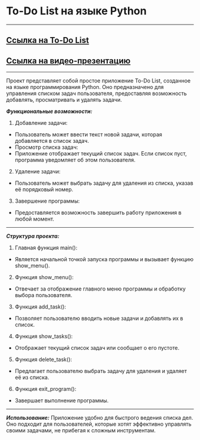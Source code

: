# To-Do List на языке Python
***
## [Ссылка на To-Do List](https://colab.research.google.com/drive/1W2PxyFSbCTNnrcUIUQnp0KtBKvTSsYp8?hl=ru)
## [Ссылка на видео-презентацию](https://drive.google.com/file/d/11oGOLhXbb5QBJLPHn76zGCEQxVKxXTEc/view?usp=sharing)
***
Проект представляет собой простое приложение To-Do List, созданное на языке программирования Python. Оно предназначено для управления списком задач пользователя, предоставляя возможность добавлять, просматривать и удалять задачи.

___Функциональные возможности:___
1. Добавление задачи:
  * Пользователь может ввести текст новой задачи, которая добавляется в список задач.
  * Просмотр списка задач:
  * Приложение отображает текущий список задач. Если список пуст, программа уведомляет об этом пользователя.
2. Удаление задачи:
  * Пользователь может выбрать задачу для удаления из списка, указав её порядковый номер.
3. Завершение программы:
  * Предоставляется возможность завершить работу приложения в любой момент.
***
___Структура проекта:___
1. Главная функция main():
 * Является начальной точкой запуска программы и вызывает функцию show_menu().
2. Функция show_menu():
 * Отвечает за отображение главного меню программы и обработку выбора пользователя.
3. Функция add_task():
 * Позволяет пользователю вводить новые задачи и добавлять их в список.
4. Функция show_tasks():
 * Отображает текущий список задач или сообщает о его пустоте.
5. Функция delete_task():
 * Предлагает пользователю выбрать задачу для удаления и удаляет её из списка.
6. Функция exit_program():
 * Завершает выполнение программы.
***
___Использование:___
Приложение удобно для быстрого ведения списка дел. Оно подходит для пользователей, которые хотят эффективно управлять своими задачами, не прибегая к сложным инструментам.


